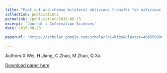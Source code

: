 ```yaml
---
title: "Fast cut-and-choose bilateral oblivious transfer for malicious adversaries"
collection: publications
permalink: /publication/2016-08-23
excerpt: 'Journal : Information Sciences'
date: 2016-08-23

paperurl: 'https://scholar.google.com/scholar?oi=bibs&cluster=4065509907221349667&btnI=1&hl=zh-CN'

---
```

Authors:X Wei, H Jiang, C Zhao, M Zhao, Q Xu

[Download paper here](https://scholar.google.com/scholar?oi=bibs&cluster=4065509907221349667&btnI=1&hl=zh-CN)

